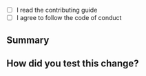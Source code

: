 <!--
Thanks for submitting a pull request!
We appreciate you spending the time to work on these changes.

⚠️ If you're adding a new plugin, please make sure you've already created issues or discussions where we have discussed about it. Currently we encourage you to publish your own community plugins. And we're very cautious about adding new official plugins.
-->

-   [ ] I read the contributing guide <!-- https://github.com/Saul-Mirone/milkdown/blob/main/CONTRIBUTING.md -->
-   [ ] I agree to follow the code of conduct <!-- https://github.com/Saul-Mirone/milkdown/blob/main/CODE_OF_CONDUCT.md -->

## Summary

<!--
 Explain the **motivation** for making this change. What existing problem does the pull request solve?
-->

## How did you test this change?

<!--
  Demonstrate the code is solid. Example: The exact commands you ran and their output, screenshots / videos if the pull request changes the user interface.
  How exactly did you verify that your PR solves the issue you wanted to solve?
  If you leave this empty, your PR will very likely be closed.
-->
